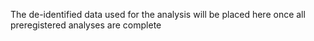 The de-identified data used for the analysis will be placed here once all preregistered analyses are complete
